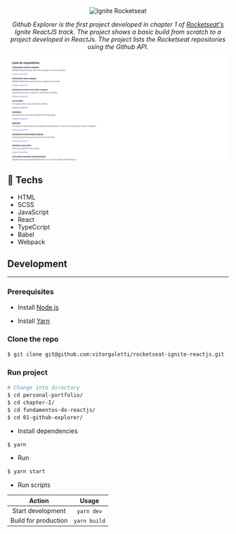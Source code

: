 <p align="center">
   <img src="https://xesque.rocketseat.dev/platform/1615173790188.svg" alt="Ignite Rocketseat"/>
</p>

<p align="center"><em>Github Explorer is the first project developed in chapter 1 of <a href="https://github.com/Rocketseat" target="_blank">Rocketseat's</a> Ignite ReactJS track. The project shows a basic build from scratch to a project developed in ReactJs. The project lists the Rocketseat repositories using the Github API.</em></p>

![Website](./assets/img/preview.png)

## :rocket: Techs

<ul>
  <li> HTML</li>
  <li> SCSS </li>
  <li> JavaScript </li>
  <li> React </li>
  <li> TypeCcript </li>
  <li> Babel </li>
  <li> Webpack </li>
</ul>

## Development

---

### Prerequisites

- Install [Node.js](https://nodejs.org)

- Install [Yarn](https://yarnpkg.com/)

### Clone the repo

```bash
$ git clone git@github.com:vitorgaletti/rocketseat-ignite-reactjs.git
```

### Run project

```bash
# Change into directory
$ cd personal-portfolio/
$ cd chapter-I/
$ cd fundamentos-do-reactjs/
$ cd 01-github-explorer/
```

- Install dependencies

```bash
$ yarn
```

- Run

```bash
$ yarn start
```

- Run scripts

|        Action        |    Usage     |
| :------------------: | :----------: |
|  Start development   |  `yarn dev`  |
| Build for production | `yarn build` |
